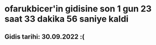 # ofarukbicer'in gidisine son 1 gun 23 saat 33 dakika 56 saniye kaldi

## Gidis tarihi: 30.09.2022 :(